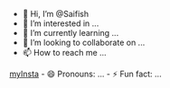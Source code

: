 - 👋 Hi, I’m @Saifish
- 👀 I’m interested in ...
- 🌱 I’m currently learning ...
- 💞️ I’m looking to collaborate on ...
- 📫 How to reach me ...

<html>
 <a href="https://www.instagram.com/s.a.i_f.i.s.h_26/">myInsta</a>
</html>
- 😄 Pronouns: ...
- ⚡ Fun fact: ...

<!---
Saifish/Saifish is a ✨ special ✨ repository because its `README.md` (this file) appears on your GitHub profile.
You can click the Preview link to take a look at your changes.
--->
